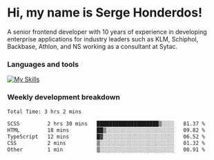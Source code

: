 # Hi, my name is Serge Honderdos!

A senior frontend developer with 10 years of experience in developing enterprise applications for industry leaders such as KLM, Schiphol, Backbase, Athlon, and NS working as a consultant at Sytac.

### Languages and tools
[![My Skills](https://skillicons.dev/icons?i=js,ts,angular,react,vue,nodejs,sqlite,postgres,mongodb,git,azure)](#)

### Weekly development breakdown
<!--START_SECTION:waka-->

```txt
Total Time: 3 hrs 2 mins

SCSS         2 hrs 30 mins   ████████████████████▒░░░░   81.37 %
HTML         18 mins         ██▒░░░░░░░░░░░░░░░░░░░░░░   09.82 %
TypeScript   12 mins         █▓░░░░░░░░░░░░░░░░░░░░░░░   06.52 %
CSS          2 mins          ▒░░░░░░░░░░░░░░░░░░░░░░░░   01.32 %
Other        1 min           ▒░░░░░░░░░░░░░░░░░░░░░░░░   00.91 %
```

<!--END_SECTION:waka-->
